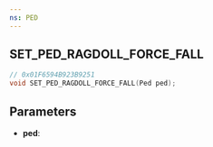 ```yaml
---
ns: PED
---
```

## SET_PED_RAGDOLL_FORCE_FALL

```c
// 0x01F6594B923B9251
void SET_PED_RAGDOLL_FORCE_FALL(Ped ped);
```

## Parameters
* **ped**:
